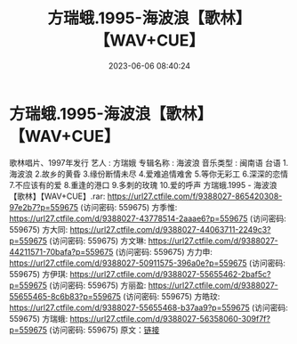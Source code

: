 ﻿---
title: 方瑞蛾.1995-海波浪【歌林】【WAV+CUE】
date: 2023-06-06 08:40:24
categories: WAV车载音乐、镜像
tags: 华语中文
---
# 方瑞蛾.1995-海波浪【歌林】【WAV+CUE】

歌林唱片、1997年发行
艺人 : 方瑞娥
专辑名称 : 海波浪
音乐类型 : 闽南语 台语
1.海波浪
2.故乡的黄昏
3.缘份断情未尽
4.爱难追情难舍
5.等你无彩工
6.深深的恋情
7.不应该有的爱
8.重逢的港口
9.多刺的玫瑰
10.爱的呼声
方瑞蛾.1995 - 海波浪【歌林】【WAV+CUE】.rar: https://url27.ctfile.com/f/9388027-865420308-97e2b7?p=559675
(访问密码: 559675)
方季惟: https://url27.ctfile.com/d/9388027-43778514-2aaae6?p=559675
(访问密码: 559675)
方大同: https://url27.ctfile.com/d/9388027-44063711-2249c3?p=559675
(访问密码: 559675)
方文琳: https://url27.ctfile.com/d/9388027-44211571-70bafa?p=559675
(访问密码: 559675)
方力申: https://url27.ctfile.com/d/9388027-50911575-396a0e?p=559675
(访问密码: 559675)
方伊琪: https://url27.ctfile.com/d/9388027-55655462-2baf5c?p=559675
(访问密码: 559675)
方丽盈: https://url27.ctfile.com/d/9388027-55655465-8c6b83?p=559675
(访问密码: 559675)
方皓玟: https://url27.ctfile.com/d/9388027-55655468-b37aa9?p=559675
(访问密码: 559675)
方瑞蛾: https://url27.ctfile.com/d/9388027-56358060-309f7f?p=559675
(访问密码: 559675)
原文：[链接](https://blog.sina.com.cn/s/blog_1647c7e760103127w.html)